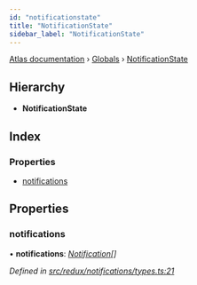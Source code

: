 ```yaml
---
id: "notificationstate"
title: "NotificationState"
sidebar_label: "NotificationState"
---
```


[Atlas documentation](../index.md) › [Globals](../globals.md) › [NotificationState](notificationstate.md)

## Hierarchy

* **NotificationState**

## Index

### Properties

* [notifications](notificationstate.md#notifications)

## Properties

###  notifications

• **notifications**: *[Notification](notification.md)[]*

*Defined in [src/redux/notifications/types.ts:21](https://github.com/chronark/atlas/blob/d2ce11f/src/redux/notifications/types.ts#L21)*
